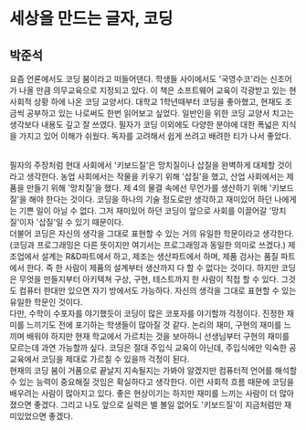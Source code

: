 # 세상을 만드는 글자, 코딩
## 박준석


요즘 언론에서도 코딩 붐이라고 떠들어댄다. 학생들 사이에서도 &#39;국영수코&#39;라는 신조어가 나올 만큼 의무교육으로 지정되고 있다. 이 책은 소프트웨어 교육이 각광받고 있는 현 사회적 상황 하에 나온 코딩 교양서다. 대학교 1학년때부터 코딩을 좋아했고, 현재도 조금씩 공부하고 있는 나로써도 한번 읽어보고 싶었다. 일반인을 위한 코딩 교양서 치고는 생각보다 내용도 깊고 잘 쓰였다. 필자가 코딩 이외에도 다양한 분야에 대한 폭넓은 지식을 가지고 있어 이해가 쉬웠다. 독자를 고려해서 쉽게 쓰려고 배려한 티가 나서 좋았다.

<br>
필자의 주장처럼 현대 사회에서 &#39;키보드질&#39;은 망치질이나 삽질을 완벽하게 대체할 것이라고 생각한다. 농업 사회에서는 작물을 키우기 위해 &#39;삽질&#39;을 했고, 산업 사회에서는 제품을 만들기 위해 &#39;망치질&#39;을 했다. 제 4의 물결 속에선 무언가를 생산하기 위해 &#39;키보드질&#39;을 해야 한다는 것이다. 코딩을 하나의 기술 정도로만 생각하고 재미있어 하던 나에게는 기쁜 일이 아닐 수 없다. 그저 재미있어 하던 코딩이 앞으로 사회를 이끌어갈 &#39;망치질&#39;이자 &#39;삽질&#39;일 수 있기 때문이다.

<br>
더불어 코딩은 자신의 생각을 그대로 표현할 수 있는 거의 유일한 학문이라고 생각한다. (코딩과 프로그래밍은 다른 뜻이지만 여기서는 프로그래밍과 동일한 의미로 쓰겠다.) 제조업에서 설계는 R&amp;D파트에서 하고, 제조는 생산파트에서 하며, 제품 검사는 품질 파트에서 한다. 즉 한 사람이 제품의 설계부터 생산까지 다 할 수 없다는 것이다. 하지만 코딩은 무엇을 만들지부터 아키텍쳐 구상, 구현, 테스트까지 한 사람이 직접 할 수 있다. 그것도 컴퓨터 한대만 있으면 자기 방에서도 가능하다. 자신의 생각을 그대로 표현할 수 있는 유일한 학문인 것이다.

<br>
 다만, 수학이 수포자를 야기했듯이 코딩이 많은 코포자를 야기할까 걱정이다. 진정한 재미를 느끼기도 전에 포기하는 학생들이 많아질 것 같다. 논리의 재미, 구현의 재미를 느끼며 배워야 하지만 현재 학교에서 가르치는 것을 보아하니 선생님부터 구현의 재미를 모르는데 과연 가능할까 싶다. 코딩은 절대 주입식 교육이 아닌데, 주입식에만 익숙한 공교육에서 코딩을 제대로 가르칠 수 있을까 걱정이 된다.

<br>
현재의 코딩 붐이 거품으로 끝날지 지속될지는 가봐야 알겠지만 컴퓨터적 언어를 해석할 수 있는 능력이 중요해질 것임은 확실하다고 생각한다. 이런 사회적 흐름 때문에 코딩을 배우려는 사람이 많아지고 있다. 좋은 현상이기는 하지만 재미를 느끼는 사람이 더 많아졌으면 좋겠다. 그리고 나도 앞으로 실력은 별 볼일 없어도 &#39;키보드질&#39;이 지금처럼만 재미있었으면 좋겠다.
